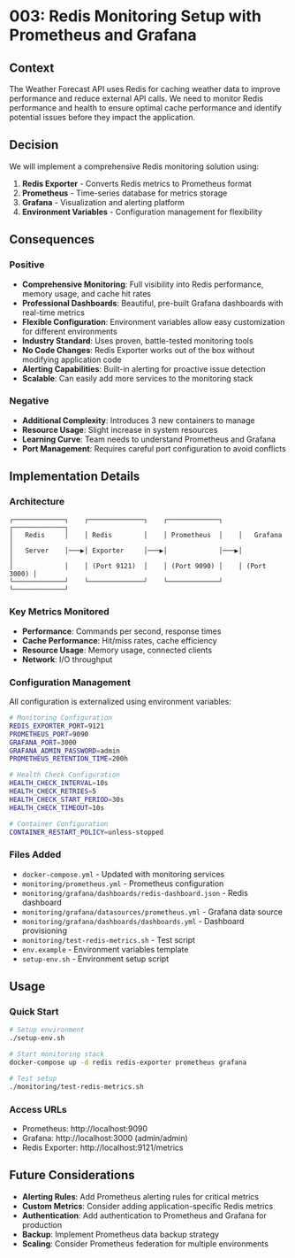 # 003: Redis Monitoring Setup with Prometheus and Grafana

## Context

The Weather Forecast API uses Redis for caching weather data to improve performance and reduce external API calls. We need to monitor Redis performance and health to ensure optimal cache performance and identify potential issues before they impact the application.

## Decision

We will implement a comprehensive Redis monitoring solution using:

1. **Redis Exporter** - Converts Redis metrics to Prometheus format
2. **Prometheus** - Time-series database for metrics storage
3. **Grafana** - Visualization and alerting platform
4. **Environment Variables** - Configuration management for flexibility

## Consequences

### Positive

- **Comprehensive Monitoring**: Full visibility into Redis performance, memory usage, and cache hit rates
- **Professional Dashboards**: Beautiful, pre-built Grafana dashboards with real-time metrics
- **Flexible Configuration**: Environment variables allow easy customization for different environments
- **Industry Standard**: Uses proven, battle-tested monitoring tools
- **No Code Changes**: Redis Exporter works out of the box without modifying application code
- **Alerting Capabilities**: Built-in alerting for proactive issue detection
- **Scalable**: Can easily add more services to the monitoring stack

### Negative

- **Additional Complexity**: Introduces 3 new containers to manage
- **Resource Usage**: Slight increase in system resources
- **Learning Curve**: Team needs to understand Prometheus and Grafana
- **Port Management**: Requires careful port configuration to avoid conflicts

## Implementation Details

### Architecture

```
┌─────────────┐    ┌──────────────┐    ┌─────────────┐    ┌─────────────┐
│   Redis     │    │ Redis        │    │ Prometheus  │    │   Grafana   │
│   Server    │───▶│ Exporter     │───▶│             │───▶│             │
│             │    │ (Port 9121)  │    │ (Port 9090) │    │ (Port 3000) │
└─────────────┘    └──────────────┘    └─────────────┘    └─────────────┘
```

### Key Metrics Monitored

- **Performance**: Commands per second, response times
- **Cache Performance**: Hit/miss rates, cache efficiency
- **Resource Usage**: Memory usage, connected clients
- **Network**: I/O throughput

### Configuration Management

All configuration is externalized using environment variables:

```bash
# Monitoring Configuration
REDIS_EXPORTER_PORT=9121
PROMETHEUS_PORT=9090
GRAFANA_PORT=3000
GRAFANA_ADMIN_PASSWORD=admin
PROMETHEUS_RETENTION_TIME=200h

# Health Check Configuration
HEALTH_CHECK_INTERVAL=10s
HEALTH_CHECK_RETRIES=5
HEALTH_CHECK_START_PERIOD=30s
HEALTH_CHECK_TIMEOUT=10s

# Container Configuration
CONTAINER_RESTART_POLICY=unless-stopped
```

### Files Added

- `docker-compose.yml` - Updated with monitoring services
- `monitoring/prometheus.yml` - Prometheus configuration
- `monitoring/grafana/dashboards/redis-dashboard.json` - Redis dashboard
- `monitoring/grafana/datasources/prometheus.yml` - Grafana data source
- `monitoring/grafana/dashboards/dashboards.yml` - Dashboard provisioning
- `monitoring/test-redis-metrics.sh` - Test script
- `env.example` - Environment variables template
- `setup-env.sh` - Environment setup script

## Usage

### Quick Start
```bash
# Setup environment
./setup-env.sh

# Start monitoring stack
docker-compose up -d redis redis-exporter prometheus grafana

# Test setup
./monitoring/test-redis-metrics.sh
```

### Access URLs
- Prometheus: http://localhost:9090
- Grafana: http://localhost:3000 (admin/admin)
- Redis Exporter: http://localhost:9121/metrics

## Future Considerations

- **Alerting Rules**: Add Prometheus alerting rules for critical metrics
- **Custom Metrics**: Consider adding application-specific Redis metrics
- **Authentication**: Add authentication to Prometheus and Grafana for production
- **Backup**: Implement Prometheus data backup strategy
- **Scaling**: Consider Prometheus federation for multiple environments
